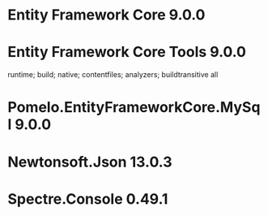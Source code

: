 # Entity Framework Core 9.0.0
<PackageReference Include="Microsoft.EntityFrameworkCore" Version="9.0.0" />

# Entity Framework Core Tools 9.0.0
<PackageReference Include="Microsoft.EntityFrameworkCore.Design" Version="9.0.0">
<IncludeAssets>runtime; build; native; contentfiles; analyzers; buildtransitive</IncludeAssets>
<PrivateAssets>all</PrivateAssets>
</PackageReference>

# Pomelo.EntityFrameworkCore.MySql 9.0.0
<PackageReference Include="Pomelo.EntityFrameworkCore.MySql" Version="9.0.0-alpha.1.ci.20241209190142" />
        
# Newtonsoft.Json 13.0.3
<PackageReference Include="Newtonsoft.Json" Version="13.0.3" />

# Spectre.Console 0.49.1
<PackageReference Include="Spectre.Console" Version="0.49.1" />
<PackageReference Include="Spectre.Console.Cli" Version="0.49.1" />